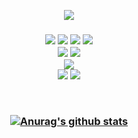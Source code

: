 <p align="center">
<a href="https://hits.seeyoufarm.com"><img src="https://hits.seeyoufarm.com/api/count/incr/badge.svg?url=https%3A%2F%2Fgithub.com%2Fksy90101%2Fhit-counter&count_bg=%239288E5&title_bg=%23555555&icon=&icon_color=%239488E7&title=hits&edge_flat=false"/></a>
</p>

<h3 align="center"🔍 About Tech Skill🔍</h3>

<p align="center">
  <img src="https://img.shields.io/badge/Java-007396?style=flat-square&logo=Java&logoColor=white&style=flat"/>
  <img src="https://img.shields.io/badge/Spring Boot-6DB33F?style=flat-square&logo=Spring&logoColor=white&style=flat"/>
  <img src="https://img.shields.io/badge/MySQL-4479A1?style=flat-square&logo=MySQL&logoColor=white&style=flat"/>
  <img src="https://img.shields.io/badge/-JPA-gray?logoColor=white&style=flat"/>
  <br>
  <img src="https://img.shields.io/badge/JavaScript-f7df1e?style=flat-square&logo=javascript&logoColor=white&style=flat"/>
  <img src="https://img.shields.io/badge/HTML5-e34f26?style=flat-square&logo=html5&logoColor=white&style=flat"/>
  <br>
  <img src="https://img.shields.io/badge/AWS-232F3E?style=flat-square&logo=amazon%20AWS&logoColor=white&style=flat"/>
  <br>
  <img src="https://img.shields.io/badge/Swagger-85EA2D?style=flat-square&logo=Swagger&logoColor=white&style=flat"/>
  <img src="https://img.shields.io/badge/Jira-0052CC?style=flat-square&logo=Jira%20software&logoColor=white&style=flat"/>
</p>
<br>

<!--
**ksy90101/ksy90101** is a ✨ _special_ ✨ repository because its `README.md` (this file) appears on your GitHub profile.

Here are some ideas to get you started:

- 🔭 I’m currently working on ...
- 🌱 I’m currently learning ...
- 👯 I’m looking to collaborate on ...
- 🤔 I’m looking for help with ...
- 💬 Ask me about ...
- 📫 How to reach me: ...
- 😄 Pronouns: ...
- ⚡ Fun fact: ...
-->

[![Anurag's github stats](https://github-readme-stats.vercel.app/api?username=ksy90101)](https://github.com/anuraghazra/github-readme-stats)
